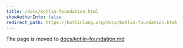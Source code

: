 ```yaml
---
title: /docs/kotlin-foundation.html
showAuthorInfo: false
redirect_path: https://kotlinlang.org/docs/kotlin-foundation.html
---
```


The page is moved to [docs/kotlin-foundation.md](../../docs/kotlin-foundation.md)
